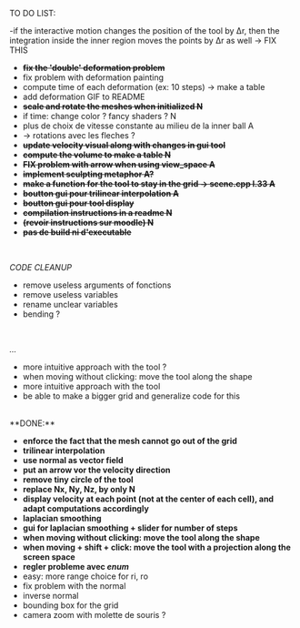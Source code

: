 TO DO LIST:

-if the interactive
motion changes the position of the tool by ∆r, then the integration
inside the inner region moves the points by ∆r as well
  -> FIX THIS

- **~~fix the 'double' deformation problem~~**
- fix problem with deformation painting
- compute time of each deformation (ex: 10 steps) -> make a table 
- add deformation GIF to README
- **~~scale and rotate the meshes when initialized N~~**
- if time: change color ? fancy shaders ? N
- plus de choix de vitesse constante au milieu de la inner ball  A
- -> rotations avec les fleches ?
- **~~update velocity visual along with changes in gui tool~~**
- **~~compute the volume to make a table N~~**
- **~~FIX problem with arrow when using view_space A~~**
- **~~implement sculpting metaphor A?~~**
- **~~make a function for the tool to stay in the grid -> scene.cpp l.33 A~~**
- **~~boutton gui pour trilinear interpolation A~~**
- **~~boutton gui pour tool display~~**
- **~~compilation instructions in a readme N~~**
- **~~(revoir instructions sur moodle) N~~**
- **~~pas de build ni d'executable~~**

</br>

_CODE CLEANUP_
- remove useless arguments of fonctions
- remove useless variables
- rename unclear variables
- bending ?
</br>

_..._
- more intuitive approach with the tool ?
- when moving without clicking: move the tool along the shape
- more intuitive approach with the tool
- be able to make a bigger grid and generalize code for this

</br>
**DONE:**

- **enforce the fact that the mesh cannot go out of the grid**
- **trilinear interpolation**
- **use normal as vector field**
- **put an arrow vor the velocity direction**
- **remove tiny circle of the tool**
- **replace Nx, Ny, Nz, by only N**
- **display velocity at each point (not at the center of each cell), and adapt computations accordingly**
- **laplacian smoothing**
- **gui for laplacian smoothing + slider for number of steps**
- **when moving without clicking: move the tool along the shape**
- **when moving + shift + click: move the tool with a projection along the screen space**
- **regler probleme avec _enum_**
- easy: more range choice for ri, ro
- fix problem with the normal
- inverse normal
- bounding box for the grid
- camera zoom with molette de souris ?
